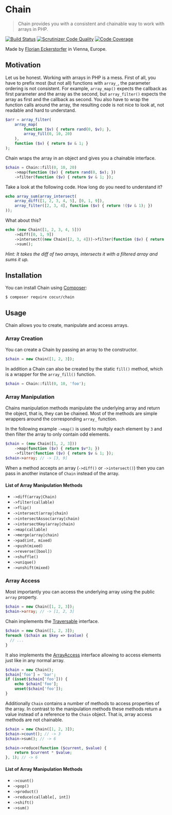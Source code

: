 Chain
=====

> Chain provides you with a consistent and chainable way to work with arrays in PHP.

[![Build Status](https://img.shields.io/travis/cocur/chain/master.svg?style=flat)](https://travis-ci.org/cocur/chain)
[![Scrutinizer Code Quality](https://img.shields.io/scrutinizer/g/cocur/chain.svg?style=flat)](https://scrutinizer-ci.com/g/cocur/chain/?branch=master)
[![Code Coverage](https://img.shields.io/scrutinizer/coverage/g/cocur/chain.svg?style=flat)](https://scrutinizer-ci.com/g/cocur/chain/?branch=master)

Made by [Florian Eckerstorfer](https://florian.ec) in Vienna, Europe.


Motivation
----------

Let us be honest. Working with arrays in PHP is a mess. First of all, you have to prefix most (but not all) functions
with `array_`, the parameter ordering is not consistent. For example, `array_map()` expects the callback as first
parameter and the array as the second, but `array_filter()` expects the array as first and the callback as second. You
also have to wrap the function calls around the array, the resulting code is not nice to look at, not readable and
hard to understand.

```php
$arr = array_filter(
    array_map(
        function ($v) { return rand(0, $v); },
        array_fill(0, 10, 20)
    ),
    function ($v) { return $v & 1; }
);
```

Chain wraps the array in an object and gives you a chainable interface.

```php
$chain = Chain::fill(0, 10, 20)
    ->map(function ($v) { return rand(0, $v); })
    ->filter(function ($v) { return $v & 1; });
```

Take a look at the following code. How long do you need to understand it?

```php
echo array_sum(array_intersect(
    array_diff([1, 2, 3, 4, 5], [0, 1, 9]),
    array_filter([2, 3, 4], function ($v) { return !($v & 1); })
));
```

What about this?

```php
echo (new Chain([1, 2, 3, 4, 5]))
    ->diff([0, 1, 9])
    ->intersect((new Chain([2, 3, 4]))->filter(function ($v) { return !($v & 1); }))
    ->sum();
```

*Hint: It takes the diff of two arrays, intersects it with a filtered array and sums it up.*


Installation
------------

You can install Chain using [Composer](http://getcomposer.org):

```shell
$ composer require cocur/chain
```


Usage
-----

Chain allows you to create, manipulate and access arrays.

### Array Creation

You can create a Chain by passing an array to the constructor.

```php
$chain = new Chain([1, 2, 3]);
```

In addition a Chain can also be created by the static `fill()` method, which is a wrapper for the `array_fill()`
function.

```php
$chain = Chain::fill(0, 10, 'foo');
```

### Array Manipulation

Chains manipulation methods manipulate the underlying array and return the object, that is, they can be chained. Most
of the methods are simple wrappers around the corresponding `array_` function.

In the following example `->map()` is used to multply each element by `3` and then filter the array to only contain
odd elements.

```php
$chain = (new Chain([1, 2, 3]))
    ->map(function ($v) { return $v*3; })
    ->filter(function ($v) { return $v & 1; });
$chain->array; // -> [3, 9]
```

When a method accepts an array (`->diff()` or `->intersect()`) then you can pass in another instance of `Chain`
instead of the array.

#### List of Array Manipulation Methods

- `->diff(array|Chain)`
- `->filter(callable)`
- `->flip()`
- `->intersect(array|chain)`
- `->intersectAssoc(array|chain)`
- `->intersectKey(array|chain)`
- `->map(callable)`
- `->merge(array|chain)`
- `->pad(int, mixed)`
- `->push(mixed)`
- `->reverse([bool])`
- `->shuffle()`
- `->unique()`
- `->unshift(mixed)`

### Array Access

Most importantly you can access the underlying array using the public `array` property.

```php
$chain = new Chain([1, 2, 3]);
$chain->array; // -> [1, 2, 3]
```

Chain implements the [Traversable](http://php.net/manual/en/class.traversable.php) interface.

```php
$chain = new Chain([1, 2, 3]);
foreach ($chain as $key => $value) {
  // ...
}
```

It also implements the [ArrayAccess](http://php.net/manual/en/class.arrayaccess.php) interface allowing to access
elements just like in any normal array.

```php
$chain = new Chain();
$chain['foo'] = 'bar';
if (isset($chain['foo'])) {
    echo $chain['foo'];
    unset($chain['foo']);
}
```

Additionally `Chain` contains a number of methods to access properties of the array. In contrast to the manipulation
methods these methods return a value instead of a reference to the `Chain` object. That is, array access methods are
not chainable.

```php
$chain = new Chain([1, 2, 3]);
$chain->count(); // -> 3
$chain->sum(); // -> 6

$chain->reduce(function ($current, $value) {
    return $current * $value;
}, 1); // -> 6
```


#### List of Array Manipulation Methods

- `->count()`
- `->pop()`
- `->product()`
- `->reduce(callable[, int])`
- `->shift()`
- `->sum()`
